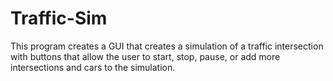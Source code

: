 # Traffic-Sim
This program creates a GUI that creates a simulation of a traffic intersection with buttons that allow the user to start, stop, pause, or add more intersections and cars to the simulation.
